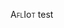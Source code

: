 <span style="font-variant:small-caps;">AflI</span>o<span style="font-variant:small-caps;">t</span>
test
